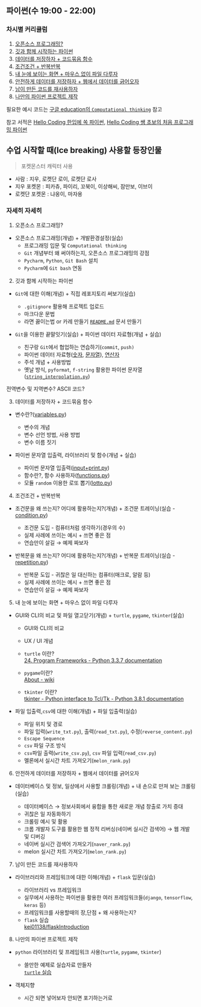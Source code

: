 ## 파이썬(수 19:00 - 22:00)

### 차시별 커리큘럼

1. [오픈소스 프로그래밍?](documents/1.opensource+setting.md)
2. [깃과 함께 시작하는 파이썬](documents/2.git+datatypes.md)
3. [데이터를 저장하자 + 코드묶음 함수](documents/3.string+function+library+crawling.md)
4. [조건조건 + 반복반복](documents/4.condition+repetition.md)
5. [내 눈에 보이는 화면 + 마우스 없이 파일 다루자](documents/5.gui,cli+fileinput)
6. [안전하게 데이터를 저장하자 + 웹에서 데이터를 긁어오자](documents/6.db+crawling.md)
7. [남이 만든 코드를 재사용하자](documents/7.library,framework+flask.md)
8. [나만의 파이썬 프로젝트 제작](documents/8.pythonProjects.md)

필요한 예시 코드는 [구글 education의 `Computational thinking`](https://learn.iste.org/d2l/lor/search/search_results.d2l?ou=6606&lrepos=1006&d2l_change=0) 참고

참고 서적은 [Hello Coding 한입에 쏙 파이썬](http://m.hanbit.co.kr/store/books/book_view.html?p_code=B5915471368), [Hello Coding 쌩 초보의 처음 프로그래밍 파이썬](http://m.hanbit.co.kr/store/books/book_view.html?p_code=B8489740275)  


## 수업 시작할 때(Ice breaking) 사용할 등장인물
> 포켓몬스터 캐릭터 사용
* 사람 : 지우, 로켓단 로이, 로켓단 로사
* 지우 포켓몬 : 피카츄, 파이리, 꼬북이, 이상해씨, 잠만보, 이브이
* 로켓단 포켓몬 : 냐옹이, 마자용


### 자세히 자세히

1. 오픈소스 프로그래밍?
+ 오픈소스 프로그래밍(개념) + 개발환경설정(실습)
  - 프로그래밍 입문 및 `Computational thinking`
  - `Git` 개념부터 왜 써야하는지, 오픈소스 프로그래밍의 강점
  - `Pycharm`, `Python`, `Git Bash` 설치
  - `Pycharm`에 `Git bash` 연동

2. 깃과 함께 시작하는 파이썬
+ `Git`에 대한 이해(개념) + 직접 레포지토리 써보기(실습)
  - `.gitignore` 활용해 프로젝트 업로드
  - 마크다운 문법
  - 라면 끓이는법 or 카레 만들기 [`README.md`](http://readme.md) 문서 만들기

+ `Git`을 이용한 끝말잇기(실습) + 파이썬 데이터 자료형(개념 + 실습)
  - 친구랑 `Git`에서 협업하는 연습하기(`commit`, `push)`
  - 파이썬 데이터 자료형([숫자](2.git+datatypes/numbers.py), [문자열](2.git+datatypes/string.py)), [연산자](2.git+datatypes/operators.py)
  - 주석 개념 + 사용방법
  - 옛날 방식, `pyformat`, `f-string` 활용한 파이썬 문자열 ([`string_interpolation.py`](2.git+datatypes/string_interpolation.py))

전역변수 및 지역변수? ASCII 코드?

3. 데이터를 저장하자 + 코드묶음 함수
+ 변수란?([variables.py](3.string+function+library+crawling/variables.py))
  - 변수의 개념
  - 변수 선언 방법, 사용 방법
  - 변수 이름 짓기
  
+ 파이썬 문자열 입출력, 라이브러리 및 함수(개념 + 실습)
  - 파이썬 문자열 입출력([input+print.py](3.string+function+library+crawling/input+print.py))
  - 함수란?, 함수 사용하자([functions.py](3.string+function+library+crawling/functions.py))
  - 모듈 `random` 이용한 로또 뽑기([lotto.py](3.string+function+library+crawling/lotto.py))
  


4. 조건조건 + 반복반복 
+ 조건문을 왜 쓰는지? 어디에 활용하는지?(개념) + 조건문 트레이닝(실습 - [condition.py](4.condition+repetition/condition.py))

  - 조건문 도입 - 컴퓨터처럼 생각하기(경우의 수)
  - 실제 사례에 쓰이는 예시 + 쓰면 좋은 점
  - 연습만이 살길 → 예제 짜보자

+ 반복문을 왜 쓰는지? 어디에 활용하는지?(개념) + 반복문 트레이닝(실습 - [repetition.py](4.condition+repetition/repetition.py))

  - 반복문 도입 - 귀찮은 일 대신하는 컴퓨터(매크로, 알람 등)
  - 실제 사례에 쓰이는 예시 + 쓰면 좋은 점
  - 연습만이 살길 → 예제 짜보자

 
5. 내 눈에 보이는 화면 + 마우스 없이 파일 다루자 
+ GUI와 CLI의 비교 및 파일 열고닫기(개념) + `turtle`, `pygame`, `tkinter`(실습)

  - GUI와 CLI의 비교
  - UX / UI 개념
  - `turtle` 이란?  
  [24. Program Frameworks - Python 3.3.7 documentation](https://docs.python.org/3.3/library/frameworks.html)

  - `pygame`이란?  
  [About - wiki](https://www.pygame.org/wiki/about)

  - `tkinter` 이란?  
  [tkinter - Python interface to Tcl/Tk - Python 3.8.1 documentation](https://docs.python.org/ko/3/library/tkinter.html)
  

+ 파일 입출력,`csv`에 대한 이해(개념) + 파일 입출력(실습)

  - 파일 위치 및 경로
  - 파일 입력(`write_txt.py`), 출력(`read_txt.py`), 수정(`reverse_content.py`)
  - `Escape Sequence`
  - `csv` 파일 구조 방식
  - `csv`파일 출력(`write_csv.py`), `csv` 파일 입력(`read_csv.py`)
  - 멜론에서 실시간 차트 가져오기(`melon_rank.py`)

6. 안전하게 데이터를 저장하자 + 웹에서 데이터를 긁어오자 
+ 데이터베이스 및 정보, 일상에서 사용할 크롤링(개념) + 내 손으로 만져 보는 크롤링(실습)
  
  - 데이터베이스 → 정보사회에서 융합을 통한 새로운 개념 창출로 가치 증대
  - 귀찮은 일 자동화하기
  - 크롤링 예시 및 활용
  - 크롬 개발자 도구를 활용한 웹 정적 리버싱(네이버 실시간 검색어) → 웹 개발 및 디버깅
  - 네이버 실시간 검색어 가져오기(`naver_rank.py`)
  - melon 실시간 차트 가져오기(`melon_rank.py`)

  

7. 남이 만든 코드를 재사용하자 
+ 라이브러리와 프레임워크에 대한 이해(개념) + `flask` 입문(실습)

  - 라이브러리 vs 프레임워크
  - 실무에서 사용하는 파이썬을 활용한 여러 프레임워크들(`django`, `tensorflow`, `keras` 등)
  - 프레임워크를 사용할때의 장,단점 + 왜 사용하는지?
  - `flask` 실습  
    [kei01138/flaskIntroduction](https://github.com/kei01138/flaskIntroduction)


  
8. 나만의 파이썬 프로젝트 제작 
+ `python` 라이브러리 및 프레임워크 사용(`turtle`, `pygame`, `tkinter`)

  - 쓸만한 예제로 실습자료 만들자  
  [`turtle` 실습](https://www.notion.so/turtle-dca52e8aea724b1189763c7ababf4c17)

+ 객체지향

  - 시간 되면 넣어보자 안되면 포기하는거로
